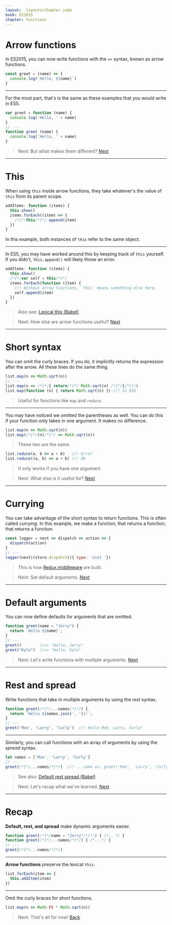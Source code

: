 ```yaml
---
layout: _layouts/chapter.jade
book: ES2015
chapter: Functions
---
```


# Arrow functions

In ES2015, you can now write functions with the `=>` syntax, known as arrow functions.

```js
const greet = (name) => {
  console.log(`Hello, ${name}`)
}
```

---

For the most part, that's is the same as these examples that you would write in ES5.

```js
var greet = function (name) {
  console.log('Hello, ' + name)
}
// ---
function greet (name) {
  console.log('Hello, ' + name)
}
```

> Next: But what makes them different? [Next](#)

* * * * * * * * * * * * * * * * * * * * * * * * * * * * * * * * * * * * * * *

# This

When using `this` inside arrow functions, they take whatever's the value of `this` from its parent scope.

```js
addItems: function (items) {
  this.show()
  items.forEach((item) => {
    /*{*/this/*}*/.append(item)
  })
}
```

In this example, both instances of `this` refer to the same object.

---

In ES5, you may have worked around this by keeping track of `this` yourself. If you didn't, `this.append()` will likely throw an error.


```js
addItems: function (items) {
  this.show()
  /*{*/var self = this/*}*/
  items.forEach(function (item) {
    //! Without arrow functions, `this` means something else here.
    self.append(item)
  })
}
```

> Also see: [Lexical this (Babel)](http://babeljs.io/docs/learn-es2015/#arrows)

<!-- -->

> Next: How else are arrow functions useful? [Next](#)

* * * * * * * * * * * * * * * * * * * * * * * * * * * * * * * * * * * * * * *

# Short syntax

You can omit the curly braces. If you do, it implicitly returns the expression after the arrow.
All these lines do the same thing.

```js
list.map(n => Math.sqrt(n))
// ---
list.map(n => /*{*/{ return/*}*/ Math.sqrt(n) /*{*/}/*}*/)
list.map(function (n) { return Math.sqrt(n) }) //! In ES5
```

> Useful for functions like `map` and `reduce`.

---

You may have noticed we omitted the parentheses as well. You can do this if your function only takes in one argument. It makes no difference.

```js
list.map(n => Math.sqrt(n))
list.map(/*{*/(n)/*}*/ => Math.sqrt(n))
```

> These two are the same.

```js
list.reduce(a, b => a + b)   //! Error
list.reduce((a, b) => a + b) //! OK
```

> It only works if you have one argument.

<!-- -->

> Next: What else is it useful for? [Next](#)

* * * * * * * * * * * * * * * * * * * * * * * * * * * * * * * * * * * * * * *

# Currying

You can take advantage of the short syntax to return functions. This is often called *currying.* In this example, we make a function, that returns a function, that returns a function.

```js
const logger = next => dispatch => action => {
  dispatch(action)
}
// ---
logger(next)(store.dispatch)({ type: 'init '})
```

> This is how [Redux middleware](../redux/middleware) are built.

<!-- -->

> Next: Set default arguments. [Next](#default-arguments)

* * * * * * * * * * * * * * * * * * * * * * * * * * * * * * * * * * * * * * *

# Default arguments

You can now define defaults for arguments that are omitted.

```js
function greet(name = "Jerry") {
  return `Hello ${name}`;
}
// ---
greet()        //=> "Hello, Jerry"
greet("Kyle")  //=> "Hello, Kyle"
```

> Next: Let's write functions with multiple arguments. [Next](#rest-and-spread)

* * * * * * * * * * * * * * * * * * * * * * * * * * * * * * * * * * * * * * *

# Rest and spread

Write functions that take in multiple arguments by using the *rest* syntax.

```js
function greet(/*{*/...names/*}*/) {
  return `Hello ${names.join(', ')}!`;
}
// ---
greet('Moe', 'Larry', 'Curly')  //! Hello Moe, Larry, Curly!
```

---

Similarly, you can call functions with an array of arguments by using the *spread* syntax.

```js
let names = ['Moe', 'Larry', 'Curly']
// ---
greet(/*{*/...names/*}*/)  //! ...same as: greet('Moe', 'Larry', 'Curly')
```

> See also: [Default rest spread (Babel)](http://babeljs.io/docs/learn-es2015/#default--rest--spread)

<!-- -->

> Next: Let's recap what we've learned. [Next](#recap)

* * * * * * * * * * * * * * * * * * * * * * * * * * * * * * * * * * * * * * *

# Recap

**Default, rest, and spread** make dynamic arguments easier.

```js
function greet(/*{*/name = "Jerry"/*}*/) { /*...*/ }
function greet(/*{*/...names/*}*/) { /*...*/ }
// ---
greet(/*{*/...names/*}*/)
```

---

**Arrow functions** preserve the lexical `this`.

```js
list.forEach(item => {
  this.addItem(item)
})
```

---

Omit the curly braces for short functions.

```js
list.map(n => Math.PI * Math.sqrt(n))
```

> Next: That's all for now! [Back](.)
